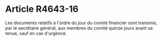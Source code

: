 # Article R4643-16

  
Les documents relatifs à l'ordre du jour du comité financier sont transmis, par le secrétaire général, aux membres du comité quinze jours avant sa tenue, sauf en cas d'urgence.